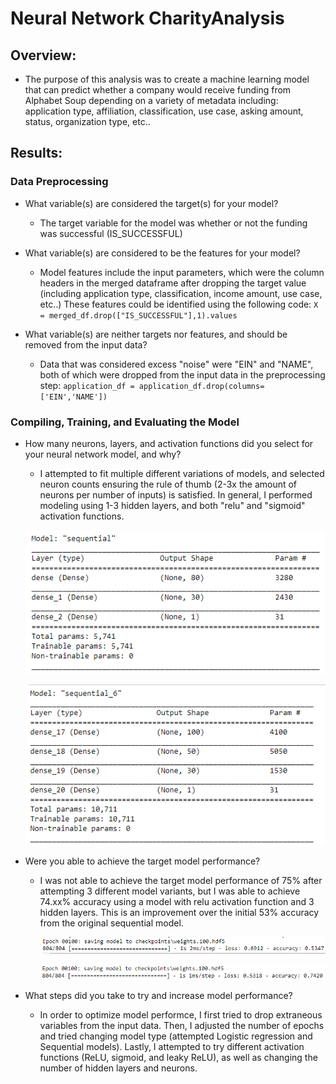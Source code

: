 # Neural Network CharityAnalysis

## Overview: 
- The purpose of this analysis was to create a machine learning model that can predict whether a company would receive funding from Alphabet Soup depending on a variety of metadata including: application type, affiliation, classification, use case, asking amount, status, organization type, etc..

## Results:
### Data Preprocessing
- What variable(s) are considered the target(s) for your model?
  - The target variable for the model was whether or not the funding was successful (IS_SUCCESSFUL)

- What variable(s) are considered to be the features for your model?
  - Model features include the input parameters, which were the column headers in the merged dataframe after dropping the target value (including application type, classification, income amount, use case, etc..) These features could be identified using the following code: `X = merged_df.drop(["IS_SUCCESSFUL"],1).values`

- What variable(s) are neither targets nor features, and should be removed from the input data?
  - Data that was considered excess "noise" were "EIN" and "NAME", both of which were dropped from the input data in the preprocessing step: `application_df = application_df.drop(columns=['EIN','NAME'])`

### Compiling, Training, and Evaluating the Model
- How many neurons, layers, and activation functions did you select for your neural network model, and why?
  - I attempted to fit multiple different variations of models, and selected neuron counts ensuring the  rule of thumb (2-3x the amount of neurons per number of inputs) is satisfied. In general, I performed modeling using 1-3 hidden layers, and both "relu" and "sigmoid" activation functions.
  
  ![ScreenShots](/Resources/sequential_model.PNG)
  
  ![ScreenShots](/Resources/sequential_model2.PNG)
  
- Were you able to achieve the target model performance?
  - I was not able to achieve the target model performance of 75% after attempting 3 different model variants, but I was able to achieve 74.xx% accuracy using a model with relu activation function and 3 hidden layers. This is an improvement over the initial 53% accuracy from the original sequential model.
  
    ![ScreenShots](/Resources/original_model.PNG)
  
    ![ScreenShots](/Resources/final_model.PNG)
    
- What steps did you take to try and increase model performance?
  - In order to optimize model performce, I first tried to drop extraneous variables from the input data. Then, I adjusted the number of epochs and tried changing model type (attempted Logistic regression and Sequential models). Lastly, I attempted to try different activation functions (ReLU, sigmoid, and leaky ReLU), as well as changing the number of hidden layers and neurons. 
  
